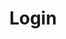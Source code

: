---
layout: admin
title: Login
nav: true
nav_order: 6
dropdown: false
backend:
  name: git-gateway
  branch: gh-pages # Branch to update (optional; defaults to master)
publish_mode: editorial_workflow
media_folder: "assets/uploads"
---